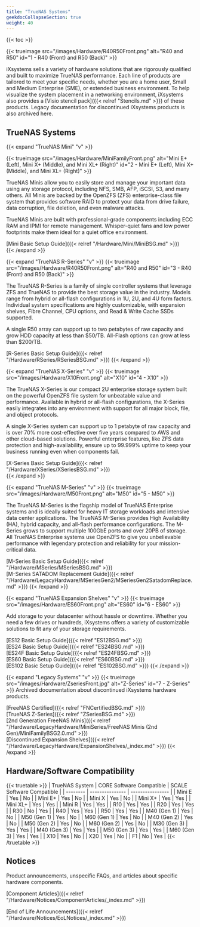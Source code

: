 ```yaml
---
title: "TrueNAS Systems"
geekdocCollapseSection: true
weight: 40
---
```


{{< toc >}}

{{< trueimage src="/images/Hardware/R40R50Front.png" alt="R40 and R50" id="1 - R40 (Front) and R50 (Back)" >}}

iXsystems sells a variety of hardware solutions that are rigorously qualified and built to maximize TrueNAS performance.
Each line of products are tailored to meet your specific needs, whether you are a home user, Small and Medium Enterprise (SME), or extended business environment.
To help visualize the system placement in a networking environment, iXsystems also provides a [Visio stencil pack]({{< relref "Stencils.md" >}}) of these products.
Legacy documentation for discontinued iXsystems products is also archived here.

## TrueNAS Systems

{{< expand "TrueNAS Mini" "v" >}}

{{< trueimage src="/images/Hardware/MiniFamilyFront.png" alt="Mini E+ (Left), Mini X+ (Middle), and Mini XL+ (Right)" id="2 - Mini E+ (Left), Mini X+ (Middle), and Mini XL+ (Right)" >}}

TrueNAS Minis allow you to easily store and manage your important data using any storage protocol, including NFS, SMB, AFP, iSCSI, S3, and many others.
All Minis are backed by the OpenZFS (ZFS) enterprise-class file system that provides software RAID to protect your data from drive failure, data corruption, file deletion, and even malware attacks.

TrueNAS Minis are built with professional-grade components including ECC RAM and IPMI for remote management. Whisper-quiet fans and low power footprints make them ideal for a quiet office environment.

[Mini Basic Setup Guide]({{< relref "/Hardware/Mini/MiniBSG.md" >}})<br>
{{< /expand >}}

{{< expand "TrueNAS R-Series" "v" >}}
{{< trueimage src="/images/Hardware/R40R50Front.png" alt="R40 and R50" id="3 - R40 (Front) and R50 (Back)" >}}

The TrueNAS R-Series is a family of single controller systems that leverage ZFS and TrueNAS to provide the best storage value in the industry.
Models range from hybrid or all-flash configurations in 1U, 2U, and 4U form factors.
Individual system specifications are highly customizable, with expansion shelves, Fibre Channel, CPU options, and Read & Write Cache SSDs supported.

A single R50 array can support up to two petabytes of raw capacity and grow HDD capacity at less than $50/TB.
All-Flash options can grow at less than $200/TB.

[R-Series Basic Setup Guide]({{< relref "/Hardware/RSeries/RSeriesBSG.md" >}})
{{< /expand >}}

{{< expand "TrueNAS X-Series" "v" >}}
{{< trueimage src="/images/Hardware/X10Front.png" alt="X10" id="4 - X10" >}}

The TrueNAS X-Series is our compact 2U enterprise storage system built on the powerful OpenZFS file system for unbeatable value and performance.
Available in hybrid or all-flash configurations, the X-Series easily integrates into any environment with support for all major block, file, and object protocols.

A single X-Series system can support up to 1 petabyte of raw capacity and is over 70% more cost-effective over five years compared to AWS and other cloud-based solutions.
Powerful enterprise features, like ZFS data protection and high-availability, ensure up to 99.999% uptime to keep your business running even when components fail.

[X-Series Basic Setup Guide]({{< relref "/Hardware/XSeries/XSeriesBSG.md" >}})<br>
{{< /expand >}}

{{< expand "TrueNAS M-Series" "v" >}}
{{< trueimage src="/images/Hardware/M50Front.png" alt="M50" id="5 - M50" >}}

The TrueNAS M-Series is the flagship model of TrueNAS Enterprise systems and is ideally suited for heavy IT storage workloads and intensive data center applications.
The TrueNAS M-Series provides High Availability (HA), hybrid capacity, and all-flash performance configurations.
The M-Series grows to support multiple 100GbE ports and over 20PB of storage.
All TrueNAS Enterprise systems use OpenZFS to give you unbelievable performance with legendary protection and reliability for your mission-critical data.

[M-Series Basic Setup Guide]({{< relref "/Hardware/MSeries/MSeriesBSG.md" >}})<br>
[M-Series SATADOM Replacement Guide]({{< relref "/Hardware/LegacyHardware/MSeriesGen2/MSeriesGen2SatadomReplace.md" >}})
{{< /expand >}}

{{< expand "TrueNAS Expansion Shelves" "v" >}}
{{< trueimage src="/images/Hardware/ES60Front.png" alt="ES60" id="6 - ES60" >}}

Add storage to your datacenter without hassle or downtime.
Whether you need a few drives or hundreds, iXsystems offers a variety of customizable solutions to fit any of your storage requirements.

[ES12 Basic Setup Guide]({{< relref "ES12BSG.md" >}})<br>
[ES24 Basic Setup Guide]({{< relref "ES24BSG.md" >}})<br>
[ES24F Basic Setup Guide]({{< relref "ES24FBSG.md" >}})<br>
[ES60 Basic Setup Guide]({{< relref "ES60BSG.md" >}})<br>
[ES102 Basic Setup Guide]({{< relref "ES102BSG.md" >}})
{{< /expand >}}

{{< expand "Legacy Systems" "v" >}}
{{< trueimage src="/images/Hardware/ZseriesFront.jpg" alt="Z-Series" id="7 - Z-Series" >}}
Archived documentation about discontinued iXsystems hardware products.

[FreeNAS Certified]({{< relref "FNCertifiedBSG.md" >}})<br>
[TrueNAS Z-Series]({{< relref "ZSeriesBSG.md" >}})<br>
[2nd Generation FreeNAS Minis]({{< relref "/Hardware/LegacyHardware/MiniSeries/FreeNAS Minis (2nd Gen)/MiniFamilyBSG2.0.md" >}})<br>
[Discontinued Expansion Shelves]({{< relref "/Hardware/LegacyHardware/ExpansionShelves/_index.md" >}})
{{< /expand >}}

## Hardware/Software Compatibility

{{< truetable >}}
| TrueNAS System | CORE Software Compatible | SCALE Software Compatible |
| -------- | --------------- | ---------------- |
| Mini E | <span class="iconify" data-icon="oi:check"></span> Yes | <span class="iconify" data-icon="oi:x"></span> No |
| Mini E+ | <span class="iconify" data-icon="oi:check"></span> Yes | <span class="iconify" data-icon="oi:x"></span> No |
| Mini X | <span class="iconify" data-icon="oi:check"></span> Yes | <span class="iconify" data-icon="oi:x"></span> No |
| Mini X+ | <span class="iconify" data-icon="oi:check"></span> Yes | <span class="iconify" data-icon="oi:check"></span> Yes |
| Mini XL+ | <span class="iconify" data-icon="oi:check"></span> Yes | <span class="iconify" data-icon="oi:check"></span> Yes |
| Mini R | <span class="iconify" data-icon="oi:check"></span> Yes | <span class="iconify" data-icon="oi:check"></span> Yes |
| R10 | <span class="iconify" data-icon="oi:check"></span> Yes | <span class="iconify" data-icon="oi:check"></span> Yes |
| R20 | <span class="iconify" data-icon="oi:check"></span> Yes | <span class="iconify" data-icon="oi:check"></span> Yes |
| R30 | <span class="iconify" data-icon="oi:x"></span> No | <span class="iconify" data-icon="oi:check"></span> Yes |
| R40 | <span class="iconify" data-icon="oi:check"></span> Yes | <span class="iconify" data-icon="oi:check"></span> Yes |
| R50 | <span class="iconify" data-icon="oi:check"></span> Yes | <span class="iconify" data-icon="oi:check"></span> Yes |
| M40 (Gen 1) | <span class="iconify" data-icon="oi:check"></span> Yes | <span class="iconify" data-icon="oi:x"></span> No |
| M50 (Gen 1) | <span class="iconify" data-icon="oi:check"></span> Yes | <span class="iconify" data-icon="oi:x"></span> No |
| M60 (Gen 1) | <span class="iconify" data-icon="oi:check"></span> Yes | <span class="iconify" data-icon="oi:x"></span> No |
| M40 (Gen 2) | <span class="iconify" data-icon="oi:check"></span> Yes | <span class="iconify" data-icon="oi:x"></span> No |
| M50 (Gen 2) | <span class="iconify" data-icon="oi:check"></span> Yes | <span class="iconify" data-icon="oi:x"></span> No |
| M60 (Gen 2) | <span class="iconify" data-icon="oi:check"></span> Yes | <span class="iconify" data-icon="oi:x"></span> No |
| M30 (Gen 3) | <span class="iconify" data-icon="oi:check"></span> Yes | <span class="iconify" data-icon="oi:check"></span> Yes |
| M40 (Gen 3) | <span class="iconify" data-icon="oi:check"></span> Yes | <span class="iconify" data-icon="oi:check"></span> Yes |
| M50 (Gen 3) | <span class="iconify" data-icon="oi:check"></span> Yes | <span class="iconify" data-icon="oi:check"></span> Yes |
| M60 (Gen 3) | <span class="iconify" data-icon="oi:check"></span> Yes | <span class="iconify" data-icon="oi:check"></span> Yes |
| X10 | <span class="iconify" data-icon="oi:check"></span> Yes | <span class="iconify" data-icon="oi:x"></span> No |
| X20 | <span class="iconify" data-icon="oi:check"></span> Yes | <span class="iconify" data-icon="oi:x"></span> No |
| F1 | <span class="iconify" data-icon="oi:x"></span> No | <span class="iconify" data-icon="oi:check"></span> Yes |
{{< /truetable >}}

## Notices

Product announcements, unspecific FAQs, and articles about specific hardware components.

[Component Articles]({{< relref "/Hardware/Notices/ComponentArticles/_index.md" >}})

[End of Life Announcements]({{< relref "/Hardware/Notices/EoLNotices/_index.md" >}})